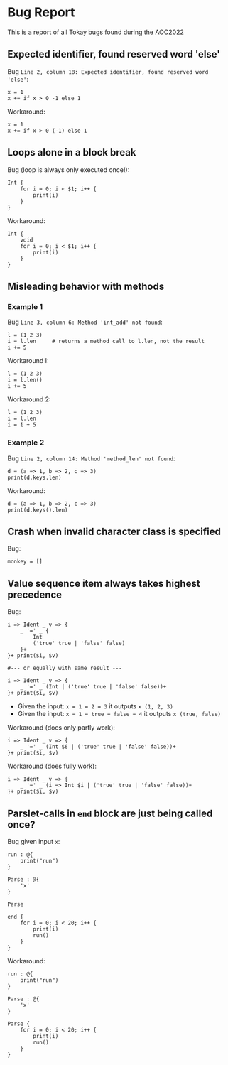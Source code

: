 # Bug Report

This is a report of all Tokay bugs found during the AOC2022


## Expected identifier, found reserved word 'else'

Bug `Line 2, column 18: Expected identifier, found reserved word 'else'`:
```
x = 1
x += if x > 0 -1 else 1
```

Workaround:
```
x = 1
x += if x > 0 (-1) else 1
```

## Loops alone in a block break

Bug (loop is always only executed once!):
```
Int {
    for i = 0; i < $1; i++ {
        print(i)
    }
}
```

Workaround:
```
Int {
    void
    for i = 0; i < $1; i++ {
        print(i)
    }
}
```

## Misleading behavior with methods

### Example 1

Bug `Line 3, column 6: Method 'int_add' not found`:
```
l = (1 2 3)
i = l.len     # returns a method call to l.len, not the result
i += 5
```

Workaround I:
```
l = (1 2 3)
i = l.len()
i += 5
```

Workaround 2:
```
l = (1 2 3)
i = l.len
i = i + 5
```

### Example 2

Bug `Line 2, column 14: Method 'method_len' not found`:
```
d = (a => 1, b => 2, c => 3)
print(d.keys.len)
```

Workaround:
```
d = (a => 1, b => 2, c => 3)
print(d.keys().len)
```

## Crash when invalid character class is specified

Bug:
```
monkey = []
```

## Value sequence item always takes highest precedence

Bug:
```
i => Ident _ v => {
    _ '=' _ {
        Int
        ('true' true | 'false' false)
    }+
}+ print($i, $v)

#--- or equally with same result ---

i => Ident _ v => {
    _ '=' _ (Int | ('true' true | 'false' false))+
}+ print($i, $v)
```

- Given the input: `x = 1 = 2 = 3` it outputs `x (1, 2, 3)`
- Given the input: `x = 1 = true = false = 4` it outputs `x (true, false)`

Workaround (does only partly work):
```
i => Ident _ v => {
    _ '=' _ (Int $6 | ('true' true | 'false' false))+
}+ print($i, $v)
```

Workaround (does fully work):
```
i => Ident _ v => {
    _ '=' _ (i => Int $i | ('true' true | 'false' false))+
}+ print($i, $v)
```

## Parslet-calls in `end` block are just being called once?

Bug given input `x`:
```
run : @{
    print("run")
}

Parse : @{
    'x'
}

Parse

end {
    for i = 0; i < 20; i++ {
        print(i)
        run()
    }
}
```


Workaround:
```
run : @{
    print("run")
}

Parse : @{
    'x'
}

Parse {
    for i = 0; i < 20; i++ {
        print(i)
        run()
    }
}
```
